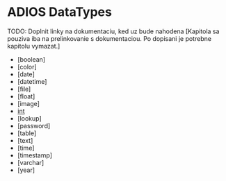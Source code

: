 # ADIOS DataTypes
TODO: Doplnit linky na dokumentaciu, ked uz bude nahodena
[Kapitola sa pouziva iba na prelinkovanie s dokumentaciou. Po dopisani je potrebne kapitolu vymazat.]
* [boolean]
* [color]
* [date]
* [datetime]
* [file]
* [float]
* [image]
* [int](https://github.com/wai-blue/adios-docs/blob/main/Documentation/Database/Data%20Types/Integer.md)
* [lookup] 
* [password]
* [table]
* [text]
* [time]
* [timestamp] 
* [varchar]
* [year]